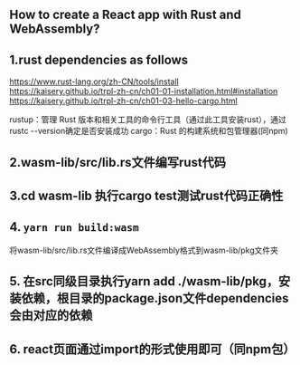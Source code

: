 ## How to create a React app with Rust and WebAssembly?
## 1.rust dependencies as follows
https://www.rust-lang.org/zh-CN/tools/install<br>
https://kaisery.github.io/trpl-zh-cn/ch01-01-installation.html#installation<br>
https://kaisery.github.io/trpl-zh-cn/ch01-03-hello-cargo.html<br>

rustup：管理 Rust 版本和相关工具的命令行工具（通过此工具安装rust），通过rustc --version确定是否安装成功
cargo：Rust 的构建系统和包管理器(同npm)

## 2.wasm-lib/src/lib.rs文件编写rust代码

## 3.cd wasm-lib 执行cargo test测试rust代码正确性

## 4. `yarn run build:wasm`
将wasm-lib/src/lib.rs文件编译成WebAssembly格式到wasm-lib/pkg文件夹

## 5. 在src同级目录执行yarn add ./wasm-lib/pkg，安装依赖，根目录的package.json文件dependencies会由对应的依赖

## 6. react页面通过import的形式使用即可（同npm包）
